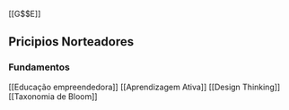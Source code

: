 [[G$$E]]


## Pricipios Norteadores

### Fundamentos
[[Educação empreendedora]]
[[Aprendizagem Ativa]]
[[Design Thinking]]
[[Taxonomia de Bloom]]


